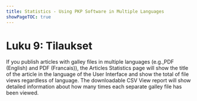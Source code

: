 ```yaml
---
title: Statistics - Using PKP Software in Multiple Languages
showPageTOC: true
---
```


# Luku 9: Tilaukset

If you publish articles with galley files in multiple languages (e.g.,PDF (English) and PDF (Francais)), the Articles Statistics page will show the title of the article in the language of the User Interface and show the total of file views regardless of language. The downloadable CSV View report will show detailed information about how many times each separate galley file has been viewed.
